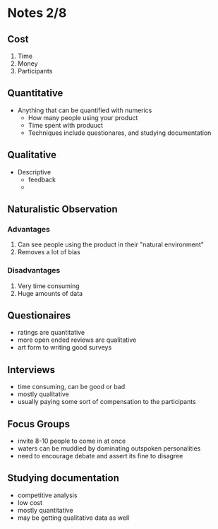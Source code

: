 # Notes 2/8

## Cost
1. Time
2. Money
3. Participants

## Quantitative
- Anything that can be quantified with numerics
    - How many people using your product
    - Time spent with produuct
    - Techniques include questionares, and studying documentation

## Qualitative
- Descriptive
    - feedback
    - 

## Naturalistic Observation 
### Advantages
1. Can see people using the product in their "natural environment"
2. Removes a lot of bias
### Disadvantages
1. Very time consuming
2. Huge amounts of data

## Questionaires
- ratings are quantitative
- more open ended reviews are qualitative
- art form to writing good surveys

## Interviews
- time consuming, can be good or bad
- mostly qualitative
- usually paying some sort of compensation to the participants


## Focus Groups
- invite 8-10 people to come in at once
- waters can be  muddied by dominating outspoken personalities
- need to encourage debate and assert its fine to disagree

## Studying documentation
- competitive analysis
- low cost
- mostly quantitative
- may be getting qualitative data as well